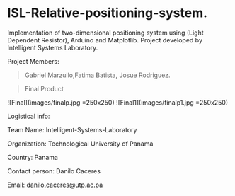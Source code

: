 # ISL-Relative-positioning-system.
Implementation of two-dimensional positioning system using (Light Dependent Resistor), Arduino and Matplotlib. Project developed by Intelligent Systems Laboratory.


Project Members:
>Gabriel Marzullo,Fatima Batista, Josue Rodriguez.


> Final Product

![Final](images/finalp.jpg =250x250) 
![Final1](images/finalp1.jpg =250x250) 

Logistical info:

Team Name: Intelligent-Systems-Laboratory

Organization: Technological University of Panama

Country: Panama

Contact person: Danilo Caceres

Email: danilo.caceres@utp.ac.pa
